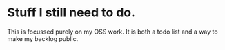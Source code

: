 # Stuff I still need to do.

This is focussed purely on my OSS work.
It is both a todo list and a way to make my backlog public.
